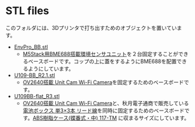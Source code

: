# STL files

このフォルダには、3Dプリンタで打ち出すためのオブジェクトを置いています。

* [EnvPro_BB.stl](./EnvPro_BB.stl "Unit ENV-Pro用ベースボード")
  * [M5Stack用BME688搭載環境センサユニット](https://docs.m5stack.com/en/unit/ENV%20Pro%20Unit)を２台固定することができるベースボードです。コップの上に蓋をするようにBME688を配置できるようにしています。
* [U109-BB_R2.1.stl](./U109-BB_R2.1.stl "Unit CAM用ベースボード(1)")
  * [OV2640搭載 Unit Cam Wi-Fi Camera](https://docs.m5stack.com/en/unit/unit_cam)を固定するためのベースボードです。
* [U109BB-flat_R3.stl](./U109BB-flat_R3.stl "Unit CAM用ベースボード(2)")
  * [OV2640搭載 Unit Cam Wi-Fi Camera](https://docs.m5stack.com/en/unit/unit_cam)と、秋月電子通商で販売している[電池ボックス 単3×3本 リード線](https://akizukidenshi.com/catalog/g/g102667/)を同時に固定するためのベースボードです。[ABS樹脂ケース(蝶番式・中) 117-TM](https://akizukidenshi.com/catalog/g/g107401/) に収まるサイズにしています。
